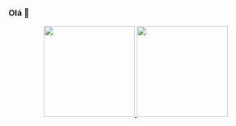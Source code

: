 ### Olá 👋

<div align="center">
  <a href="https://github.com/userick17">
  <img height="180em" src="https://github-readme-stats.vercel.app/api?username=userick17&show_icons=true&theme=github_dark&include_all_commits=true&count_private=true"/>
  <img height="180em" src="https://github-readme-stats.vercel.app/api/top-langs/?username=userick17&layout=compact&langs_count=7&theme=github_dark"/>
</div>
